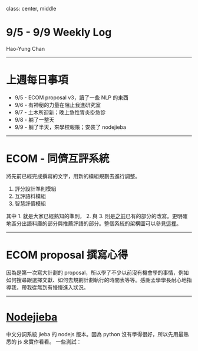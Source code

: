 class: center, middle

# 9/5 - 9/9 Weekly Log
Hao-Yung Chan

---

# 上週每日事項
* 9/5 - ECOM proposal v3，讀了一些 NLP 的東西
* 9/6 - 有神秘的力量在阻止我進研究室
* 9/7 - 土木所迎新；晚上急性胃炎掛急診
* 9/8 - 躺了一整天
* 9/9 - 躺了半天，來學校報賬；安裝了 nodejieba

---

# ECOM - 同儕互評系統

將先前已經完成撰寫的文字，用新的模組規劃去進行調整。

1. 評分設計準則模組
2. 互評語料模組
3. 智慧評價模組

其中 1. 就是大家已經熟知的準則， 2. 與 3. 則是[之前](https://katrina376.github.io/cae-weekly/20160830-gm-ECOM.html)已有的部分的改寫。更明確地區分出語料庫的部分與推薦評語的部分。整個系統的架構圖可以參見[這裡](image/20160912/fig_1.jpg)。

---

# ECOM proposal 撰寫心得

因為是第一次寫大計劃的 proposal，所以學了不少以前沒有機會學的事情，例如如何搜尋跟選擇文獻、如何去規劃計劃執行的時間表等等。感謝孟學學長耐心地指導我，帶我從無到有慢慢進入狀況。


---

# [Nodejieba](https://github.com/yanyiwu/nodejieba)

中文分詞系統 jieba 的 nodejs 版本。因為 python 沒有學得很好，所以先用最熟悉的 js 來實作看看。
一些測試：




